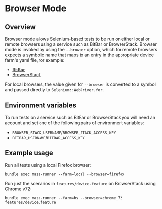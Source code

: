 # Browser Mode

## Overview

Browser mode allows Selenium-based tests to be run on either local or remote browsers using a service such as BitBar or 
BrowserStack.  Browser mode is invoked by using the `--browser` option, which for remote browsers expects a symbolic 
name that maps to an entry in the appropriate device farm's yaml file, for example:

* [BitBar](../lib/maze/browsers_bb.yml)
* [BrowserStack](../lib/maze/browsers_bs.yml)

For local browsers, the value given for `--browser` is converted to a symbol and passed directly to 
`Selenium::WebDriver.for`.

## Environment variables

To run tests on a service such as BitBar or BrowserStack you will need an account and set one of the following pairs
of environment variables:

* `BROWSER_STACK_USERNAME`/`BROWSER_STACK_ACCESS_KEY`
* `BITBAR_USERNAME`/`BITBAR_ACCESS_KEY`

## Example usage

Run all tests using a local Firefox browser:

```
bundle exec maze-runner --farm=local --browser=firefox
```

Run just the scenarios in `features/device.feature` on BrowserStack using Chrome v72:

```
bundle exec maze-runner --farm=bs --browser=chrome_72 features/device.feature
```
